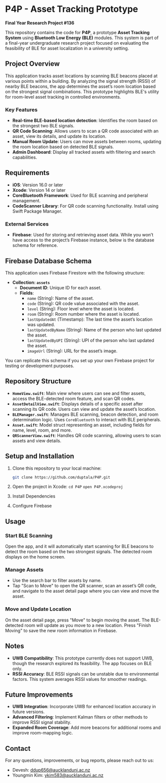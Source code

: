 # P4P - Asset Tracking Prototype
**Final Year Research Project #136**

This repository contains the code for **P4P**, a prototype **Asset Tracking System** using **Bluetooth Low Energy (BLE)** modules. This system is part of a final-year undergraduate research project focused on evaluating the feasibility of BLE for asset localization in a university setting.

## Project Overview
This application tracks asset locations by scanning BLE beacons placed at various points within a building. By analyzing the signal strength (RSSI) of nearby BLE beacons, the app determines the asset’s room location based on the strongest signal combinations. This prototype highlights BLE's utility for room-level asset tracking in controlled environments.

### Key Features
- **Real-time BLE-based location detection**: Identifies the room based on the strongest two BLE signals.
- **QR Code Scanning**: Allows users to scan a QR code associated with an asset, view its details, and update its location.
- **Manual Room Update**: Users can move assets between rooms, updating the room location based on detected BLE signals.
- **Admin Dashboard**: Display all tracked assets with filtering and search capabilities.

## Requirements
- **iOS**: Version 16.0 or later
- **Xcode**: Version 14 or later
- **CoreBluetooth Framework**: Used for BLE scanning and peripheral management.
- **CodeScanner Library**: For QR code scanning functionality. Install using Swift Package Manager.

### External Services
- **Firebase**: Used for storing and retrieving asset data. While you won’t have access to the project’s Firebase instance, below is the database schema for reference.

## Firebase Database Schema
This application uses Firebase Firestore with the following structure:

- **Collection: `assets`**
  - **Document ID**: Unique ID for each asset.
  - **Fields**:
    - `name` (String): Name of the asset.
    - `code` (String): QR code value associated with the asset.
    - `level` (String): Floor level where the asset is located.
    - `room` (String): Room number where the asset is located.
    - `lastUpdatedAt` (Timestamp): The last time the asset’s location was updated.
    - `lastUpdatedByName` (String): Name of the person who last updated the asset.
    - `lastUpdatedByUPI` (String): UPI of the person who last updated the asset.
    - `imageUrl` (String): URL for the asset’s image.

You can replicate this schema if you set up your own Firebase project for testing or development purposes.

## Repository Structure
- **`HomeView.swift`**: Main view where users can see and filter assets, access the BLE-detected room feature, and scan QR codes.
- **`AssetDetailView.swift`**: Displays details of a specific asset after scanning its QR code. Users can view and update the asset’s location.
- **`BLEManager.swift`**: Manages BLE scanning, beacon detection, and room determination logic. Uses `CoreBluetooth` to interact with BLE peripherals.
- **`Asset.swift`**: Model struct representing an asset, including fields for name, level, room, and more.
- **`QRScannerView.swift`**: Handles QR code scanning, allowing users to scan assets and view details.

## Setup and Installation
1. Clone this repository to your local machine:
   ```bash
   git clone https://github.com/duptala/P4P.git
 2. Open the project in Xcode: `cd P4P` `open P4P.xcodeproj`
   
4. Install Dependencies
5. Configure Firebase

## Usage
### Start BLE Scanning
Open the app, and it will automatically start scanning for BLE beacons to detect the room based on the two strongest signals. The detected room displays on the home screen.

### Manage Assets
- Use the search bar to filter assets by name.
- Tap "Scan to Move" to open the QR scanner, scan an asset’s QR code, and navigate to the asset detail page where you can view and move the asset.

### Move and Update Location
On the asset detail page, press "Move" to begin moving the asset. The BLE-detected room will update as you move to a new location. Press "Finish Moving" to save the new room information in Firebase.

## Notes
- **UWB Compatibility**: This prototype currently does not support UWB, though the research explored its feasibility. The app focuses on BLE only.
- **RSSI Accuracy**: BLE RSSI signals can be unstable due to environmental factors. This system averages RSSI values for smoother readings.

## Future Improvements
- **UWB Integration**: Incorporate UWB for enhanced location accuracy in future versions.
- **Advanced Filtering**: Implement Kalman filters or other methods to improve RSSI signal stability.
- **Expanded Room Coverage**: Add more beacons for additional rooms and improve room-mapping logic.

## Contact
For any questions, improvements, or bug reports, please reach out to us:

- Devesh: [ddup656@aucklanduni.ac.nz](mailto:ddup656@aucklanduni.ac.nz)  
- Youngmin Kim: [ykim583@aucklanduni.ac.nz](mailto:ykim583@aucklanduni.ac.nz)

